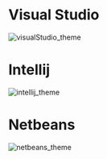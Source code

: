 <h1>Visual Studio</h1>

![visualStudio_theme](https://user-images.githubusercontent.com/86477169/156785432-b6fec278-bea6-4b97-83d5-fedfc32662fc.PNG)

<h1>Intellij</h1>

![intellij_theme](https://user-images.githubusercontent.com/86477169/156786466-81f68275-b119-457d-8c0a-8ee1cd2f3594.PNG)

<h1>Netbeans</h1>

![netbeans_theme](https://user-images.githubusercontent.com/86477169/156786504-7ca3b655-7b60-48e7-a506-45539cd1a945.PNG)
